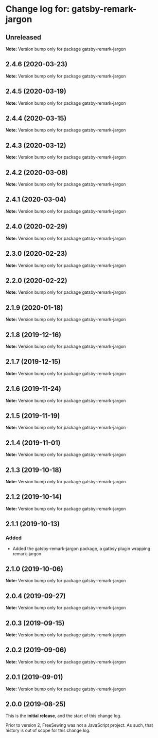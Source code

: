 # Change log for: gatsby-remark-jargon


## Unreleased

**Note:** Version bump only for package gatsby-remark-jargon


## 2.4.6 (2020-03-23)

**Note:** Version bump only for package gatsby-remark-jargon


## 2.4.5 (2020-03-19)

**Note:** Version bump only for package gatsby-remark-jargon


## 2.4.4 (2020-03-15)

**Note:** Version bump only for package gatsby-remark-jargon


## 2.4.3 (2020-03-12)

**Note:** Version bump only for package gatsby-remark-jargon


## 2.4.2 (2020-03-08)

**Note:** Version bump only for package gatsby-remark-jargon


## 2.4.1 (2020-03-04)

**Note:** Version bump only for package gatsby-remark-jargon


## 2.4.0 (2020-02-29)

**Note:** Version bump only for package gatsby-remark-jargon


## 2.3.0 (2020-02-23)

**Note:** Version bump only for package gatsby-remark-jargon


## 2.2.0 (2020-02-22)

**Note:** Version bump only for package gatsby-remark-jargon


## 2.1.9 (2020-01-18)

**Note:** Version bump only for package gatsby-remark-jargon


## 2.1.8 (2019-12-16)

**Note:** Version bump only for package gatsby-remark-jargon


## 2.1.7 (2019-12-15)

**Note:** Version bump only for package gatsby-remark-jargon


## 2.1.6 (2019-11-24)

**Note:** Version bump only for package gatsby-remark-jargon


## 2.1.5 (2019-11-19)

**Note:** Version bump only for package gatsby-remark-jargon


## 2.1.4 (2019-11-01)

**Note:** Version bump only for package gatsby-remark-jargon


## 2.1.3 (2019-10-18)

**Note:** Version bump only for package gatsby-remark-jargon


## 2.1.2 (2019-10-14)

**Note:** Version bump only for package gatsby-remark-jargon


## 2.1.1 (2019-10-13)

### Added

 - Added the gatsby-remark-jargon package, a gatbsy plugin wrapping remark-jargon
## 2.1.0 (2019-10-06)

**Note:** Version bump only for package gatsby-remark-jargon


## 2.0.4 (2019-09-27)

**Note:** Version bump only for package gatsby-remark-jargon


## 2.0.3 (2019-09-15)

**Note:** Version bump only for package gatsby-remark-jargon


## 2.0.2 (2019-09-06)

**Note:** Version bump only for package gatsby-remark-jargon


## 2.0.1 (2019-09-01)

**Note:** Version bump only for package gatsby-remark-jargon




## 2.0.0 (2019-08-25)

This is the **initial release**, and the start of this change log.

Prior to version 2, FreeSewing was not a JavaScript project.
As such, that history is out of scope for this change log.
